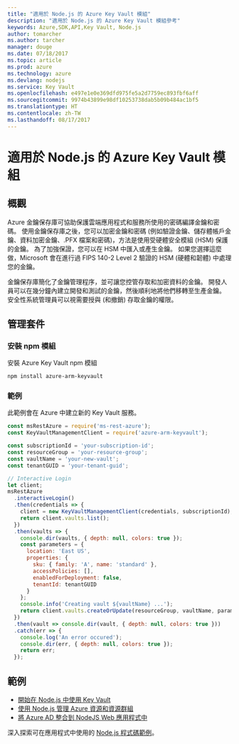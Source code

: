 ```yaml
---
title: "適用於 Node.js 的 Azure Key Vault 模組"
description: "適用於 Node.js 的 Azure Key Vault 模組參考"
keywords: Azure,SDK,API,Key Vault, Node.js
author: tomarcher
ms.author: tarcher
manager: douge
ms.date: 07/18/2017
ms.topic: article
ms.prod: azure
ms.technology: azure
ms.devlang: nodejs
ms.service: Key Vault
ms.openlocfilehash: e497e1e0e369dfd975fe5a2d7759ec893fbf6aff
ms.sourcegitcommit: 9974b43899e98df10253738dab5b09b484ac1bf5
ms.translationtype: HT
ms.contentlocale: zh-TW
ms.lasthandoff: 08/17/2017
---
```

# <a name="azure-key-vault-modules-for-nodejs"></a>適用於 Node.js 的 Azure Key Vault 模組

## <a name="overview"></a>概觀

Azure 金鑰保存庫可協助保護雲端應用程式和服務所使用的密碼編譯金鑰和密碼。 使用金鑰保存庫之後，您可以加密金鑰和密碼 (例如驗證金鑰、儲存體帳戶金鑰、資料加密金鑰、.PFX 檔案和密碼)，方法是使用受硬體安全模組 (HSM) 保護的金鑰。 為了加強保證，您可以在 HSM 中匯入或產生金鑰。 如果您選擇這麼做，Microsoft 會在進行過 FIPS 140-2 Level 2 驗證的 HSM (硬體和韌體) 中處理您的金鑰。

金鑰保存庫簡化了金鑰管理程序，並可讓您控管存取和加密資料的金鑰。 開發人員可以在幾分鐘內建立開發和測試的金鑰，然後順利地將他們移轉至生產金鑰。 安全性系統管理員可以視需要授與 (和撤銷) 存取金鑰的權限。

## <a name="management-package"></a>管理套件

### <a name="install-the-npm-module"></a>安裝 npm 模組 

安裝 Azure Key Vault npm 模組

```bash
npm install azure-arm-keyvault
```

### <a name="example"></a>範例

此範例會在 Azure 中建立新的 Key Vault 服務。

```javascript
const msRestAzure = require('ms-rest-azure');
const KeyVaultManagementClient = require('azure-arm-keyvault');

const subscriptionId = 'your-subscription-id';
const resourceGroup = 'your-resource-group';
const vaultName = 'your-new-vault';
const tenantGUID = 'your-tenant-guid';

// Interactive Login
let client;
msRestAzure
  .interactiveLogin()
  .then(credentials => {
    client = new KeyVaultManagementClient(credentials, subscriptionId);
    return client.vaults.list();
  })
  .then(vaults => {
    console.dir(vaults, { depth: null, colors: true });
    const parameters = {
      location: 'East US',
      properties: {
        sku: { family: 'A', name: 'standard' },
        accessPolicies: [],
        enabledForDeployment: false,
        tenantId: tenantGUID
      }
    };
    console.info('Creating vault ${vaultName} ...');
    return client.vaults.createOrUpdate(resourceGroup, vaultName, parameters);
  })
  .then(vault => console.dir(vault, { depth: null, colors: true }))
  .catch(err => {
    console.log('An error occured');
    console.dir(err, { depth: null, colors: true });
    return err;
  });
```

## <a name="samples"></a>範例

- [開始在 Node.js 中使用 Key Vault](https://azure.microsoft.com/resources/samples/key-vault-node-getting-started/)
- [使用 Node.js 管理 Azure 資源和資源群組](https://azure.microsoft.com/resources/samples/resource-manager-node-resources-and-groups/) 
- [將 Azure AD 整合到 NodeJS Web 應用程式中](https://azure.microsoft.com/resources/samples/active-directory-node-webapp-openidconnect/) 

深入探索可在應用程式中使用的 [Node.js 程式碼範例](https://azure.microsoft.com/resources/samples/?platform=nodejs)。
